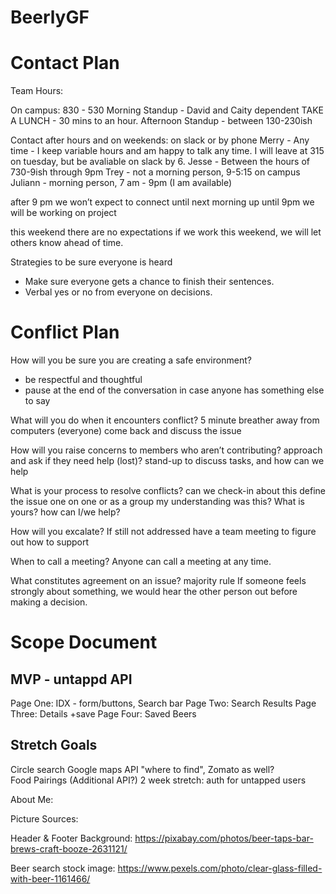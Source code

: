 # BeerlyGF

# Contact Plan

Team Hours: 

On campus: 830 - 530
Morning Standup - David and Caity dependent 
TAKE A LUNCH - 30 mins to an hour. 
Afternoon Standup - between 130-230ish 

Contact after hours and on weekends: 
on slack or by phone
Merry - Any time - I keep variable hours and am happy to talk any time. I will leave at 315 on tuesday, but be avaliable on slack by 6. 
Jesse - Between the hours of 730-9ish through 9pm 
Trey - not a morning person, 9-5:15 on campus
Juliann - morning person, 7 am - 9pm (I am available)

after 9 pm we won’t expect to connect until next morning
up until 9pm we will be working on project

this weekend there are no expectations
if we work this weekend, we will let others know ahead of time.

Strategies to be sure everyone is heard
- Make sure everyone gets a chance to finish their sentences.
- Verbal yes or no from everyone on decisions.

# Conflict Plan 

How will you be sure you are creating a safe environment?
- be respectful and thoughtful
- pause at the end of the conversation in case anyone has something else to say

What will you do when it encounters conflict?
 5 minute breather away from computers (everyone)
 come back and discuss the issue

How will you raise concerns to members who aren’t contributing?
approach and ask if they need help (lost)?
stand-up to discuss tasks, and how can we help

What is your process to resolve conflicts?
can we check-in about this
define the issue one on one or as a group
my understanding was this? What is yours?
how can I/we help?

How will you excalate?
If still not addressed have a team meeting to figure out how to support

When to call a meeting?
Anyone can call a meeting at any time.

What constitutes agreement on an issue?
majority rule
If someone feels strongly about something, we would hear the other person out before making a decision.

# Scope Document 

## MVP - untappd API 
Page One: IDX - form/buttons, Search bar 
Page Two: Search Results 
Page Three: Details +save 
Page Four: Saved Beers 

## Stretch Goals 
Circle search 
Google maps API "where to find", Zomato as well?  
Food Pairings (Additional API?) 
2 week stretch: auth for untapped users 


About Me: 




Picture Sources:

Header & Footer Background: https://pixabay.com/photos/beer-taps-bar-brews-craft-booze-2631121/

Beer search stock image: https://www.pexels.com/photo/clear-glass-filled-with-beer-1161466/